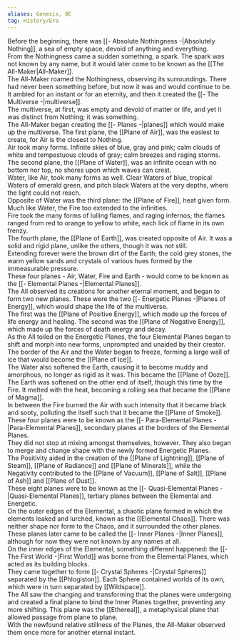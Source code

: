 ```yaml
---
aliases: Genesis, 0E
tag: History/Era
---
```

Before the beginning, there was [[- Absolute Nothingness -|Absolutely Nothing]], a sea of empty space, devoid of anything and everything.<br>
From the Nothingness came a sudden something, a spark. The spark was not known by any name, but it would later come to be known as the [[The All-Maker|All-Maker]].<br>
The All-Maker roamed the Nothingness, observing its surroundings. There had never been something before, but now it was and would continue to be.<br>
It ambled for an instant or for an eternity, and then it created the [[- The Multiverse -|multiverse]].<br>
The multiverse, at first, was empty and devoid of matter or life, and yet it was distinct from Nothing; it was something.<br>
The All-Maker began creating the [[- Planes -|planes]] which would make up the multiverse. The first plane, the [[Plane of Air]], was the easiest to create, for Air is the closest to Nothing.<br>
Air took many forms. Infinite skies of blue, gray and pink; calm clouds of white and tempestuous clouds of gray; calm breezes and raging storms.<br>
The second plane, the [[Plane of Water]], was an infinite ocean with no bottom nor top, no shores upon which waves can crest.<br>
Water, like Air, took many forms as well. Clear Waters of blue, tropical Waters of emerald green, and pitch black Waters at the very depths, where the light could not reach.<br>
Opposite of Water was the third plane: the [[Plane of Fire]], heat given form. Much like Water, the Fire too extended to the infinities.<br>
Fire took the many forms of lulling flames, and raging infernos; the flames ranged from red to orange to yellow to white, each lick of flame in its own frenzy.<br>
The fourth plane, the [[Plane of Earth]], was created opposite of Air. It was a solid and rigid plane, unlike the others, though it was not still.<br>
Extending forever were the brown dirt of the Earth; the cold grey stones, the warm yellow sands and crystals of various hues formed by the immeasurable pressure.<br>
These four planes - Air, Water, Fire and Earth - would come to be known as the [[- Elemental Planes -|Elemental Planes]].<br>
The All observed its creations for another eternal moment, and began to form two new planes. These were the two [[- Energetic Planes -|Planes of Energy]], which would shape the life of the multiverse.<br>
The first was the [[Plane of Positive Energy]], which made up the forces of life energy and healing. The second was the [[Plane of Negative Energy]], which made up the forces of death energy and decay.<br>
As the All toiled on the Energetic Planes, the four Elemental Planes began to shift and morph into new forms, unprompted and unaided by their creator.<br>
The border of the Air and the Water began to freeze, forming a large wall of ice that would become the [[Plane of Ice]].<br>
The Water also softened the Earth, causing it to become muddy and amorphous, no longer as rigid as it was. This became the [[Plane of Ooze]].<br>
The Earth was softened on the other end of itself, though this time by the Fire. It melted with the heat, becoming a rolling sea that became the [[Plane of Magma]].<br>
In between the Fire burned the Air with such intensity that it became black and sooty, polluting the itself such that it became the [[Plane of Smoke]].<br>
These four planes were to be known as the [[- Para-Elemental Planes -|Para-Elemental Planes]], secondary planes at the borders of the Elemental Planes.<br>
They did not stop at mixing amongst themselves, however. They also began to merge and change shape with the newly formed Energetic Planes.<br>
The Positivity aided in the creation of the [[Plane of Lightning]], [[Plane of Steam]], [[Plane of Radiance]] and [[Plane of Minerals]], while the Negativity contributed to the [[Plane of Vacuum]], [[Plane of Salt]], [[Plane of Ash]] and [[Plane of Dust]].<br>
These eight planes were to be known as the [[- Quasi-Elemental Planes -|Quasi-Elemental Planes]], tertiary planes between the Elemental and Energetic.<br>
On the outer edges of the Elemental, a chaotic plane formed in which the elements leaked and lurched, known as the [[Elemental Chaos]]. There was neither shape nor form to the Chaos, and it surrounded the other planes.<br>
These planes later came to be called the [[- Inner Planes -|Inner Planes]], although for now they were not known by any names at all. <br>
On the inner edges of the Elemental, something different happened: the [[- The First World -|First World]] was borne from the Elemental Planes, which acted as its building blocks.<br>
They came together to form [[- Crystal Spheres -|Crystal Spheres]] separated by the [[Phlogiston]]. Each Sphere contained worlds of its own, which were in turn separated by [[Wildspace]]. <br>
The All saw the changing and transforming that the planes were undergoing and created a final plane to bind the Inner Planes together, preventing any more shifting. This plane was the [[Ethereal]], a metaphysical plane that allowed passage from plane to plane.<br>
With the newfound relative stillness of the Planes, the All-Maker observed them once more for another eternal instant.